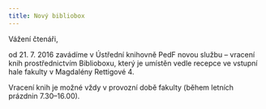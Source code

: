 ```yaml
---
title: Nový bibliobox
---
```


Vážení čtenáři,<br />

od 21. 7. 2016 zavádíme v Ústřední knihovně PedF novou službu – vracení knih
prostřednictvím Biblioboxu, který je umístěn vedle recepce ve vstupní hale
fakulty v Magdalény Rettigové 4.<br />

Vracení knih je možné vždy v provozní době fakulty (během letních prázdnin 7.30–16.00).  

